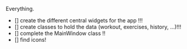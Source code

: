 Everything.
- [] create the different central widgets for the app !!!
- [] create classes to hold the data (workout, exercises, history, ...)!!!
- [] complete the MainWindow class !!
- [] find icons!
